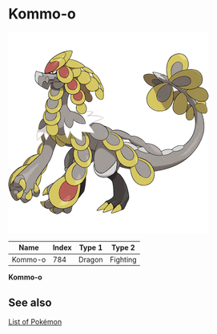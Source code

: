 # Kommo-o


![Kommo-o](images/784.png)

| **Name** | **Index** | **Type 1** | **Type 2** |
|----|----|----|----|
| Kommo-o | 784 | Dragon | Fighting  |

**Kommo-o** 

## See also

[List of Pokémon](../pokemon.md)

